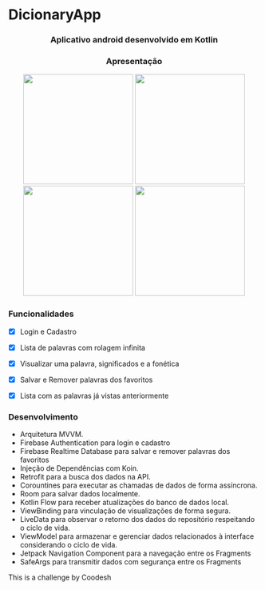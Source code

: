 # DicionaryApp

<h3 align = "center"> Aplicativo android desenvolvido em Kotlin</h3>


<h3 align = "center"> Apresentação </h3>

<p align="center">








<img src="https://user-images.githubusercontent.com/94938103/208218211-82ee4efc-eedf-4a26-9714-0db6ebd000ef.png" width="220" >
 
<img src="https://user-images.githubusercontent.com/94938103/208218334-9a24bf99-b5e8-47f5-9012-3f9572ef889d.png" width="220"> 
  
<img src="https://user-images.githubusercontent.com/94938103/208218349-e2ac9c5a-9997-4bd3-84fd-31b25fe774aa.png" width="220">   
 
<img src="https://user-images.githubusercontent.com/94938103/208218391-0aa5c357-233c-48a0-950b-83343e5b59d7.png" width="220">     



  
  

</p>

<h3> Funcionalidades </h3>

- [x] Login e Cadastro
- [x] Lista de palavras com rolagem infinita
- [x] Visualizar uma palavra, significados e a fonética
- [x] Salvar e Remover palavras dos favoritos
- [x] Lista com as palavras já vistas anteriormente





<h3> Desenvolvimento </h3>

- Arquitetura MVVM.
- Firebase Authentication para login e cadastro
- Firebase Realtime Database para salvar e remover palavras dos favoritos
- Injeção de Dependências com Koin.
- Retrofit para a busca dos dados na API.
- Corountines para executar as chamadas de dados de forma assíncrona.
- Room para salvar dados localmente.
- Kotlin Flow para receber atualizações do banco de dados local.
- ViewBinding para vinculação de visualizações de forma segura.
- LiveData para observar o retorno dos dados do repositório respeitando o ciclo de vida.
- ViewModel para armazenar e gerenciar dados relacionados à interface considerando o ciclo de vida.
- Jetpack Navigation Component para a navegação entre os Fragments
- SafeArgs para transmitir dados com segurança entre os Fragments


This is a challenge by Coodesh
